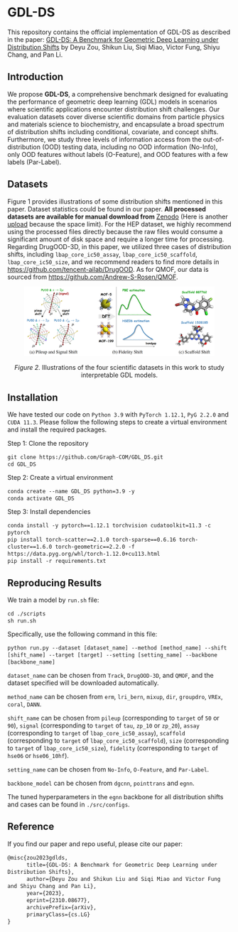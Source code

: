 # GDL-DS

This repository contains the official implementation of GDL-DS as described in the paper: [GDL-DS: A Benchmark for Geometric Deep Learning under Distribution Shifts](https://arxiv.org/abs/2310.08677) by Deyu Zou, Shikun Liu, Siqi Miao, Victor Fung, Shiyu Chang, and Pan Li.

## Introduction

We propose **GDL-DS**, a comprehensive benchmark designed for evaluating the performance of geometric deep learning (GDL) models in scenarios where scientific applications encounter distribution shift challenges. Our evaluation datasets cover diverse scientific domains from particle physics and materials science to biochemistry, and encapsulate a broad spectrum of distribution shifts including conditional, covariate, and concept shifts. Furthermore, we study three levels of information access from the out-of-distribution (OOD) testing data, including no OOD information (No-Info), only OOD features without labels (O-Feature), and OOD features with a few labels (Par-Label).   

## Datasets

Figure 1 provides illustrations of some distribution shifts mentioned in this paper. Dataset statistics could be found in our paper. **All processed datasets are available for manual download from** [Zenodo](https://zenodo.org/records/10070680) (Here is another [upload](https://zenodo.org/records/10012747) because the space limit). For the HEP dataset, we highly recommend using the processed files directly because the raw files would consume a significant amount of disk space and require a longer time for processing. Regarding DrugOOD-3D, in this paper, we utilized three cases of distribution shifts, including `lbap_core_ic50_assay`, `lbap_core_ic50_scaffold`, `lbap_core_ic50_size`,  and we recommend readers to find more details in https://github.com/tencent-ailab/DrugOOD. As for QMOF, our data is sourced from https://github.com/Andrew-S-Rosen/QMOF.

<p align="center"><img src="./dataset/fig1.png" width=85% height=85%></p>
<p align="center"><em>Figure 2.</em> Illustrations of the four scientific datasets in this work to study interpretable GDL models. </p>

## Installation

We have tested our code on `Python 3.9` with `PyTorch 1.12.1`, `PyG 2.2.0` and `CUDA 11.3`. Please follow the following steps to create a virtual environment and install the required packages.

Step 1: Clone the repository

```
git clone https://github.com/Graph-COM/GDL_DS.git
cd GDL_DS
```

Step 2: Create a virtual environment

```
conda create --name GDL_DS python=3.9 -y
conda activate GDL_DS
```

Step 3: Install dependencies

```
conda install -y pytorch==1.12.1 torchvision cudatoolkit=11.3 -c pytorch
pip install torch-scatter==2.1.0 torch-sparse==0.6.16 torch-cluster==1.6.0 torch-geometric==2.2.0 -f https://data.pyg.org/whl/torch-1.12.0+cu113.html
pip install -r requirements.txt
```

## Reproducing Results

We train a model by `run.sh` file:

```
cd ./scripts
sh run.sh
```

Specifically, use the following command in this file:

```
python run.py --dataset [dataset_name] --method [method_name] --shift [shift_name] --target [target] --setting [setting_name] --backbone [backbone_name]
```

`dataset_name` can be chosen from `Track`, `DrugOOD-3D`, and `QMOF`, and the dataset specified will be downloaded automatically.

`method_name` can be chosen from `erm`, `lri_bern`, `mixup`, `dir`, `groupdro`, `VREx`, `coral`, `DANN`. 

`shift_name` can be chosen from `pileup` (corresponding to `target` of `50` or `90`), `signal` (corresponding to `target` of `tau`, `zp_10` or `zp_20`), `assay` (corresponding to `target` of `lbap_core_ic50_assay`), `scaffold` (corresponding to `target` of `lbap_core_ic50_scaffold`), `size` (corresponding to `target` of `lbap_core_ic50_size`),  `fidelity` (corresponding to `target` of `hse06` or `hse06_10hf`).

`setting_name` can be chosen from `No-Info`, `O-Feature`, and `Par-Label`.

`backbone_model` can be chosen from `dgcnn`, `pointtrans` and `egnn`.

The tuned hyperparameters in the `egnn` backbone for all distribution shifts and cases can be found in `./src/configs`.

## Reference

If you find our paper and repo useful, please cite our paper:

```
@misc{zou2023gdlds,
      title={GDL-DS: A Benchmark for Geometric Deep Learning under Distribution Shifts}, 
      author={Deyu Zou and Shikun Liu and Siqi Miao and Victor Fung and Shiyu Chang and Pan Li},
      year={2023},
      eprint={2310.08677},
      archivePrefix={arXiv},
      primaryClass={cs.LG}
}
```

